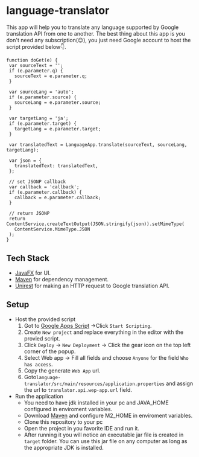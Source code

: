 # language-translator

This app will help you to translate any language supported by Google translation API from one to another. The best thing about this app is you don't need any 
  subscription(:wink:), you just need Google account to host the script provided below:point_down:.
 
 ```
 function doGet(e) {
  var sourceText = '';
  if (e.parameter.q) {
    sourceText = e.parameter.q;
  }

  var sourceLang = 'auto';
  if (e.parameter.source) {
    sourceLang = e.parameter.source;
  }

  var targetLang = 'ja';
  if (e.parameter.target) {
    targetLang = e.parameter.target;
  }

  var translatedText = LanguageApp.translate(sourceText, sourceLang, targetLang);

  var json = {
    translatedText: translatedText,
  };

  // set JSONP callback
  var callback = 'callback';
  if (e.parameter.callback) {
    callback = e.parameter.callback;
  }

  // return JSONP
  return ContentService.createTextOutput(JSON.stringify(json)).setMimeType(
    ContentService.MimeType.JSON
  );
}
```
## Tech Stack
  - [JavaFX](https://openjfx.io/) for UI.
  - [Maven](https://maven.apache.org/) for dependency management.
  - [Unirest](https://github.com/Kong/unirest-java) for making an HTTP request to Google translation API.
## Setup
 - Host the provided script
     1. Got to [Google Apps Script](https://www.google.com/script/start/) ->Click `Start Scripting`.
     2. Create `New project` and replace everything in the editor with the provied script.
     3. Click `Deploy` -> `New Deployment` -> Click the gear icon on the top left corner of the popup.
     4. Select Web app -> Fill all fields and choose `Anyone` for the field `Who has access`.
     5. Copy the generate `Web App` url.
     6. Goto` language-translator/src/main/resources/application.properties ` and assign the url to `translator.api.wep-app.url` field.
  - Run the application
      - You need to have jdk installed in your pc and JAVA_HOME configured in enviroment variables.
      - Download [Maven](https://maven.apache.org/download.cgi) and configure M2_HOME in enviroment variables.
      - Clone this repository to your pc
      - Open the project in you favorite IDE and run it.
      - After running it you will notice an executable jar file is created in `target` folder. You can use this jar file on any computer 
      as long as the appropriate JDK is installed.
  
  
